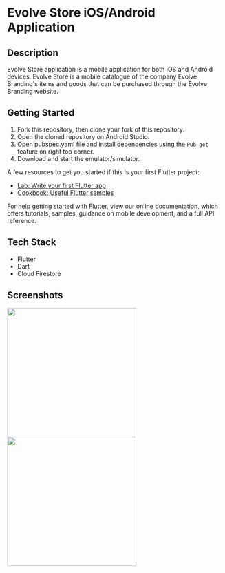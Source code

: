 # Evolve Store iOS/Android Application

## Description
Evolve Store application is a mobile application for both iOS and Android devices.
Evolve Store is a mobile catalogue of the company Evolve Branding's items and goods that can be purchased through the Evolve Branding website.

## Getting Started

1. Fork this repository, then clone your fork of this repository.
2. Open the cloned repository on Android Studio.
3. Open pubspec.yaml file and install dependencies using the `Pub get` feature on right top corner.
4. Download and start the emulator/simulator.


A few resources to get you started if this is your first Flutter project:

- [Lab: Write your first Flutter app](https://flutter.dev/docs/get-started/codelab)
- [Cookbook: Useful Flutter samples](https://flutter.dev/docs/cookbook)

For help getting started with Flutter, view our
[online documentation](https://flutter.dev/docs), which offers tutorials,
samples, guidance on mobile development, and a full API reference.


## Tech Stack
- Flutter
- Dart
- Cloud Firestore

## Screenshots
<img src="https://github.com/sunny-jang/evolve_store/blob/master/evolve_store/screenshots/Screenshot_1594252985.png?raw=true" width="300"> <img src="https://github.com/sunny-jang/evolve_store/blob/master/evolve_store/screenshots/Screenshot_1594253003.png?raw=true" width="300">
